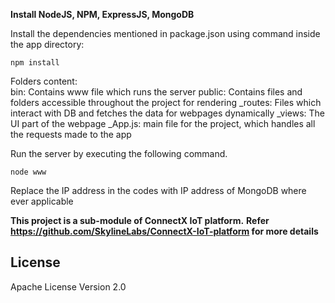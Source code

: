 **Install NodeJS, NPM, ExpressJS, MongoDB**

Install the dependencies mentioned in package.json using command inside the app directory:

```
npm install
```

Folders content:<br>
bin: Contains www file which runs the server
public: Contains files and folders accessible throughout the project for rendering
_routes: Files which interact with DB and fetches the data for webpages dynamically
_views: The UI part of the webpage
_App.js: main file for the project, which handles all the requests made to the app<br>

Run the server by executing the following command.<br>

```
node www
```

Replace the IP address in the codes with IP address of MongoDB where ever applicable<br>


**This project is a sub-module of ConnectX IoT platform.**
**Refer https://github.com/SkylineLabs/ConnectX-IoT-platform for more details**


License
-------

Apache License Version 2.0


